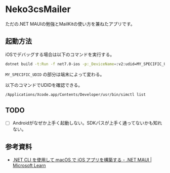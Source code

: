 # Neko3csMailer

ただの.NET MAUIの勉強とMailKitの使い方を兼ねたアプリです。

## 起動方法

iOSでデバッグする場合は以下のコマンドを実行する。

```zsh
dotnet build -t:Run -f net7.0-ios -p:_DeviceName=:v2:udid=MY_SPECIFIC_UDID
```

`MY_SPECIFIC_UDID` の部分は端末によって変わる。

以下のコマンドでUDIDを確認できる。

```zsh
/Applications/Xcode.app/Contents/Developer/usr/bin/simctl list
```

## TODO

- [ ] Androidがなぜか上手く起動しない。SDKパスが上手く通ってないかも知れない。

## 参考資料

- [.NET CLI を使用して macOS で iOS アプリを構築する - .NET MAUI | Microsoft Learn](https://learn.microsoft.com/ja-jp/dotnet/maui/ios/cli)
